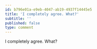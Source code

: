 ```yaml
---
id: b796e01a-e9eb-4047-ab19-4937f14445e5
title: 'I completely agree. What?'
subtitle: ''
published: false
type: comment
---
```




I completely agree. What?


